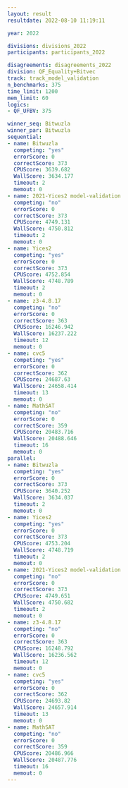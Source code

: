 ```yaml
---
layout: result
resultdate: 2022-08-10 11:19:11

year: 2022

divisions: divisions_2022
participants: participants_2022

disagreements: disagreements_2022
division: QF_Equality+Bitvec
track: track_model_validation
n_benchmarks: 375
time_limit: 1200
mem_limit: 60
logics:
- QF_UFBV: 375

winner_seq: Bitwuzla
winner_par: Bitwuzla
sequential:
- name: Bitwuzla
  competing: "yes"
  errorScore: 0
  correctScore: 373
  CPUScore: 3639.682
  WallScore: 3634.177
  timeout: 2
  memout: 0
- name: 2021-Yices2 model-validation
  competing: "no"
  errorScore: 0
  correctScore: 373
  CPUScore: 4749.131
  WallScore: 4750.812
  timeout: 2
  memout: 0
- name: Yices2
  competing: "yes"
  errorScore: 0
  correctScore: 373
  CPUScore: 4752.854
  WallScore: 4748.789
  timeout: 2
  memout: 0
- name: z3-4.8.17
  competing: "no"
  errorScore: 0
  correctScore: 363
  CPUScore: 16246.942
  WallScore: 16237.222
  timeout: 12
  memout: 0
- name: cvc5
  competing: "yes"
  errorScore: 0
  correctScore: 362
  CPUScore: 24687.63
  WallScore: 24658.414
  timeout: 13
  memout: 0
- name: MathSAT
  competing: "no"
  errorScore: 0
  correctScore: 359
  CPUScore: 20483.716
  WallScore: 20488.646
  timeout: 16
  memout: 0
parallel:
- name: Bitwuzla
  competing: "yes"
  errorScore: 0
  correctScore: 373
  CPUScore: 3640.252
  WallScore: 3634.037
  timeout: 2
  memout: 0
- name: Yices2
  competing: "yes"
  errorScore: 0
  correctScore: 373
  CPUScore: 4753.204
  WallScore: 4748.719
  timeout: 2
  memout: 0
- name: 2021-Yices2 model-validation
  competing: "no"
  errorScore: 0
  correctScore: 373
  CPUScore: 4749.651
  WallScore: 4750.682
  timeout: 2
  memout: 0
- name: z3-4.8.17
  competing: "no"
  errorScore: 0
  correctScore: 363
  CPUScore: 16248.792
  WallScore: 16236.562
  timeout: 12
  memout: 0
- name: cvc5
  competing: "yes"
  errorScore: 0
  correctScore: 362
  CPUScore: 24693.82
  WallScore: 24657.914
  timeout: 13
  memout: 0
- name: MathSAT
  competing: "no"
  errorScore: 0
  correctScore: 359
  CPUScore: 20486.966
  WallScore: 20487.776
  timeout: 16
  memout: 0
---
```

